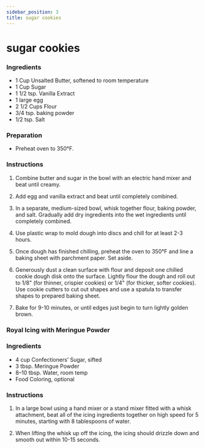 ```yaml
---
sidebar_position: 3
title: sugar cookies
---
```

# sugar cookies

### Ingredients
- 1 Cup Unsalted Butter, softened to room temperature
- 1 Cup Sugar
- 1 1/2 tsp. Vanilla Extract
- 1 large egg
- 2 1/2 Cups Flour
- 3/4 tsp. baking powder
- 1/2 tsp. Salt

### Preparation
- Preheat oven to 350°F.

### Instructions
1. Combine butter and sugar in the bowl with an electric hand mixer and beat until creamy.

2. Add egg and vanilla extract and beat until completely combined.

3. In a separate, medium-sized bowl, whisk together flour, baking powder, and salt. Gradually add dry ingredients into the wet ingredients until completely combined.

4. Use plastic wrap to mold dough into discs and chill for at least 2-3 hours.

5. Once dough has finished chilling, preheat the oven to 350°F and line a baking sheet with parchment paper. Set aside.

6. Generously dust a clean surface with flour and deposit one chilled cookie dough disk onto the surface. Lightly flour the dough and roll out to 1/8" (for thinner, crispier cookies) or 1/4" (for thicker, softer cookies). Use cookie cutters to cut out shapes and use a spatula to transfer shapes to prepared baking sheet.

7. Bake for 9-10 minutes, or until edges just begin to turn lightly golden brown.

### Royal Icing with Meringue Powder
### Ingredients
- 4 cup Confectioners’ Sugar, sifted
- 3 tbsp. Meringue Powder
- 8–10 tbsp. Water, room temp
- Food Coloring, optional

### Instructions
1. In a large bowl using a hand mixer or a stand mixer fitted with a whisk attachment, beat all of the icing ingredients together on high speed for 5 minutes, starting with 8 tablespoons of water.

2. When lifting the whisk up off the icing, the icing should drizzle down and smooth out within 10-15 seconds.

